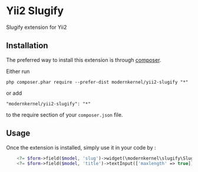 Yii2 Slugify
============
Slugify extension for Yii2

Installation
------------

The preferred way to install this extension is through [composer](http://getcomposer.org/download/).

Either run

```
php composer.phar require --prefer-dist modernkernel/yii2-slugify "*"
```

or add

```
"modernkernel/yii2-slugify": "*"
```

to the require section of your `composer.json` file.


Usage
-----

Once the extension is installed, simply use it in your code by  :

```php
    <?= $form->field($model, 'slug')->widget(\modernkernel\slugify\Slugify::className(),['source'=>'#blog-title']) ?>
    <?= $form->field($model, 'title')->textInput(['maxlength' => true]) ?>
```
